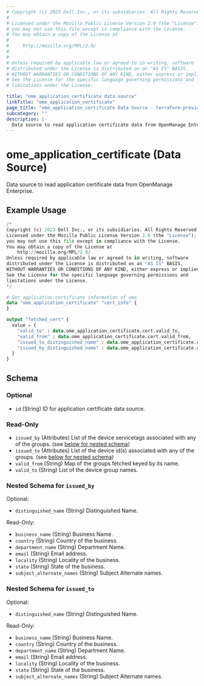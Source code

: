 ```yaml
---
# Copyright (c) 2023 Dell Inc., or its subsidiaries. All Rights Reserved.
# 
# Licensed under the Mozilla Public License Version 2.0 (the "License");
# you may not use this file except in compliance with the License.
# You may obtain a copy of the License at
# 
#     http://mozilla.org/MPL/2.0/
# 
# 
# Unless required by applicable law or agreed to in writing, software
# distributed under the License is distributed on an "AS IS" BASIS,
# WITHOUT WARRANTIES OR CONDITIONS OF ANY KIND, either express or implied.
# See the License for the specific language governing permissions and
# limitations under the License.

title: "ome_application_certificate data source"
linkTitle: "ome_application_certificate"
page_title: "ome_application_certificate Data Source - terraform-provider-ome"
subcategory: ""
description: |-
  Data source to read application certificate data from OpenManage Enterprise.
---
```


# ome_application_certificate (Data Source)

Data source to read application certificate data from OpenManage Enterprise.

## Example Usage

```terraform
/*
Copyright (c) 2023 Dell Inc., or its subsidiaries. All Rights Reserved.
Licensed under the Mozilla Public License Version 2.0 (the "License");
you may not use this file except in compliance with the License.
You may obtain a copy of the License at
    http://mozilla.org/MPL/2.0/
Unless required by applicable law or agreed to in writing, software
distributed under the License is distributed on an "AS IS" BASIS,
WITHOUT WARRANTIES OR CONDITIONS OF ANY KIND, either express or implied.
See the License for the specific language governing permissions and
limitations under the License.
*/

# Get application certificate information of ome
data "ome_application_certificate" "cert_info" {
}

output "fetched_cert" {
  value = {
    "valid_to" : data.ome_application_certificate.cert.valid_to,
    "valid_from" : data.ome_application_certificate.cert.valid_from,
    "issued_to_distinguished_name" : data.ome_application_certificate.cert.issued_to.distinguished_name,
    "issued_by_distinguished_name" : data.ome_application_certificate.cert.issued_by.distinguished_name
  }
}
```

<!-- schema generated by tfplugindocs -->
## Schema

### Optional

- `id` (String) ID for application certificate data source.

### Read-Only

- `issued_by` (Attributes) List of the device servicetags associated with any of the groups. (see [below for nested schema](#nestedatt--issued_by))
- `issued_to` (Attributes) List of the device id(s) associated with any of the groups. (see [below for nested schema](#nestedatt--issued_to))
- `valid_from` (String) Map of the groups fetched keyed by its name.
- `valid_to` (String) List of the device group names.

<a id="nestedatt--issued_by"></a>
### Nested Schema for `issued_by`

Optional:

- `distinguished_name` (String) Distinguished Name.

Read-Only:

- `business_name` (String) Business Name.
- `country` (String) Country of the business.
- `department_name` (String) Department Name.
- `email` (String) Email address.
- `locality` (String) Locality of the business.
- `state` (String) State of the business.
- `subject_alternate_names` (String) Subject Alternate names.


<a id="nestedatt--issued_to"></a>
### Nested Schema for `issued_to`

Optional:

- `distinguished_name` (String) Distinguished Name.

Read-Only:

- `business_name` (String) Business Name.
- `country` (String) Country of the business.
- `department_name` (String) Department Name.
- `email` (String) Email address.
- `locality` (String) Locality of the business.
- `state` (String) State of the business.
- `subject_alternate_names` (String) Subject Alternate names.